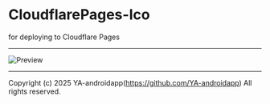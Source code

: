 # CloudflarePages-Ico

for deploying to Cloudflare Pages

---

![Preview](https://raw.githubusercontent.com/YA-androidapp/CloudflarePages-Ico/main/preview/preview.png "Preview")

---

Copyright (c) 2025 YA-androidapp(https://github.com/YA-androidapp) All rights reserved.
